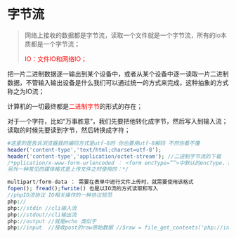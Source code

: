 # 字节流

>网络上接收的数据都是字节流，读取一个文件就是一个字节流，所有的io本质都是一个字节流；
>
><font color=red>IO：文件IO和网络IO；</font>

把一片二进制数据逐一输出到某个设备中，或者从某个设备中逐一读取一片二进制数据，不管输入输出设备是什么我们可以通过统一的方式来完成，这种抽象的方式称之为IO流；



计算机的一切最终都是<font color=red>二进制字节</font>的形式的存在；



对于一个字符，比如“万事胜意”，我们先要把他转化成字节，然后写入到输入流；读取的时候先要读到字节，然后转换成字符；

`````php
#这里的是告诉浏览器我的编码方式是utf-8的 你也要用utf-8解码 不然你看不懂
header('content-type','text/html;charset=utf-8');
header('content-type','application/octet-stream'); //二进制字节流的下载
/*pplication/x-www-form-urlencoded ： <form encType=””>中默认的encType，form表单数据被编码为key/value格式发送到服务器（表单默认的提交数据的格式）
另外一种常见的媒体格式是上传文件之时使用的：*/

multipart/form-data ： 需要在表单中进行文件上传时，就需要使用该格式
fopen(); fread();fwrite() 也是以IO流的方式读取和写入
//phpIO流协议 IO相关操作的一种协议规范
php://
php://stdin //cli输入流	
php://stdout//cli输出流 
php://output //就是echo 类似于
php://input  //接收post的raw原始数据 //$raw = file_get_contents('php://input'); http body raw
`````

